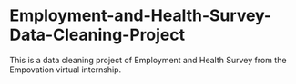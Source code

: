 # Employment-and-Health-Survey-Data-Cleaning-Project
This is a data cleaning project of Employment and Health Survey from the Empovation virtual internship.
